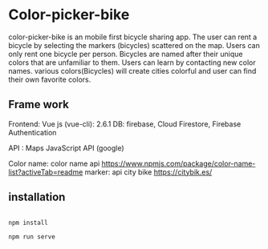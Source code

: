 # Color-picker-bike

color-picker-bike is an mobile first bicycle sharing app.
The user can rent a bicycle by selecting the markers (bicycles) scattered on the map.
Users can only rent one bicycle per person.
Bicycles are named after their unique colors that are unfamiliar to them. Users can learn by contacting new color names.
various colors(Bicycles) will create cities colorful and user can find their own favorite colors.


## Frame work

Frontend: Vue js (vue-cli): 2.6.1
DB: firebase, Cloud Firestore, Firebase Authentication

API : Maps JavaScript API (google)

Color name:  color name api https://www.npmjs.com/package/color-name-list?activeTab=readme
marker: api city bike  https://citybik.es/



## installation

```bash

npm install

npm run serve

```




